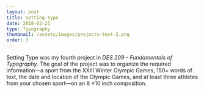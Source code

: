 ```yaml
---
layout: post
title: Setting Type
date: 2018-02-21
type: Typography
thumbnail: /assets/images/projects-test-2.png
order: 3
---
```


Setting Type was my fourth project in _DES 209 - Fundamentals of Typography_. The goal of the project was to organize the required information—a sport from the XXIII Winter Olympic Games, 150+ words of text, the date and location of the Olympic Games, and at least three athletes from your chosen sport—on an 8 ×10 inch composition.
